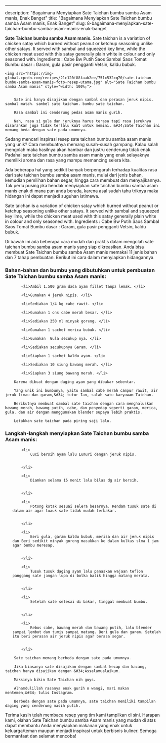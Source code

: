---
description: "Bagaimana Menyiapkan Sate Taichan bumbu samba Asam manis, Enak Banget"
title: "Bagaimana Menyiapkan Sate Taichan bumbu samba Asam manis, Enak Banget"
slug: 8-bagaimana-menyiapkan-sate-taichan-bumbu-samba-asam-manis-enak-banget

<p>
	<strong>Sate Taichan bumbu samba Asam manis</strong>. 
	Sate taichan is a variation of chicken satay which burned without peanut or ketchup seasoning unlike other satays. It served with sambal and squeezed key lime, while the chicken meat used with this satay generally plain white in colour and only seasoned with. Ingredients : Cabe Bw Putih Saos Sambal Saos Tomat Bumbu dasar : Garam, gula pasir pengganti Vetsin, kaldu bubuk.
</p>
<p>
	
	<img src="https://img-global.cpcdn.com/recipes/21c120f88faab2ee/751x532cq70/sate-taichan-bumbu-samba-asam-manis-foto-resep-utama.jpg" alt="Sate Taichan bumbu samba Asam manis" style="width: 100%;">
	
	
		Sate ini hanya disajikan dengan sambal dan perasan jeruk nipis. sambal matah. sambel sate taichan. bumbu sate taichan.
	
		Rasa sambal ini cenderung pedas asam manis gurih.
	
		Nah, rasa si gula dan jeruknya harus terasa tapi rasa jeruknya disarankan juga tidak terlalu kuat untuk memini. &#34;Sate Taichan ini memang beda dengan sate pada umumnya.
	
</p>

<p>
	Sedang mencari inspirasi resep sate taichan bumbu samba asam manis yang unik? Cara membuatnya memang susah-susah gampang. Kalau salah mengolah maka hasilnya akan hambar dan justru cenderung tidak enak. Padahal sate taichan bumbu samba asam manis yang enak selayaknya memiliki aroma dan rasa yang mampu memancing selera kita.
</p>

<p>
	Ada beberapa hal yang sedikit banyak berpengaruh terhadap kualitas rasa dari sate taichan bumbu samba asam manis, mulai dari jenis bahan, kemudian pemilihan bahan segar, hingga cara membuat dan menyajikannya. Tak perlu pusing jika hendak menyiapkan sate taichan bumbu samba asam manis enak di mana pun anda berada, karena asal sudah tahu triknya maka hidangan ini dapat menjadi suguhan istimewa.
</p>

<p>
	Sate taichan is a variation of chicken satay which burned without peanut or ketchup seasoning unlike other satays. It served with sambal and squeezed key lime, while the chicken meat used with this satay generally plain white in colour and only seasoned with. Ingredients : Cabe Bw Putih Saos Sambal Saos Tomat Bumbu dasar : Garam, gula pasir pengganti Vetsin, kaldu bubuk.
</p>


<p>
	Di bawah ini ada beberapa cara mudah dan praktis dalam mengolah sate taichan bumbu samba asam manis yang siap dikreasikan. Anda bisa membuat Sate Taichan bumbu samba Asam manis memakai 11 jenis bahan dan 7 tahap pembuatan. Berikut ini cara dalam menyiapkan hidangannya.
</p> 

<h3>Bahan-bahan dan bumbu yang dibutuhkan untuk pembuatan Sate Taichan bumbu samba Asam manis:</h3>

<ol>
	
		<li>Ambil 1.500 gram dada ayam fillet tanpa lemak. </li>
	
		<li>Gunakan 4 jeruk nipis. </li>
	
		<li>Sediakan 1/4 kg cabe rawit. </li>
	
		<li>Gunakan 1 ons cabe merah besar. </li>
	
		<li>Sediakan 250 ml minyak goreng. </li>
	
		<li>Gunakan 1 sachet merica bubuk. </li>
	
		<li>Gunakan  Gula secukup nya. </li>
	
		<li>Sediakan secukupnya Garam. </li>
	
		<li>Siapkan 1 sachet kaldu ayam. </li>
	
		<li>Sediakan 10 siung bawang merah. </li>
	
		<li>Siapkan 3 siung bawang merah. </li>
	
</ol>
<p>
	
		Karena dibuat dengan daging ayam yang dibakar sebentar.
	
		Yang unik ini bumbunya, yaitu sambal cabe merah campur rawit, air jeruk limau dan garam,&#34; tutur Ian, salah satu karyawan Taichan.
	
		Berikutnya membuat sambal sate taichan dengan cara menghaluskan bawang merah, bawang putih, cabe, dan penyedap seperti garam, merica, gula, dan air dengan menggunakan blender supaya lebih praktis.
	
		Letakkan sate taichan pada piring saji lalu.
	
</p>


<h3>Langkah-langkah menyiapkan Sate Taichan bumbu samba Asam manis:</h3>

<ol>
	
		<li>
			Cuci bersih ayam lalu Lumuri dengan jeruk nipis.
			
			
		</li>
	
		<li>
			Diamkan selama 15 menit lalu bilas dg air bersih.
			
			
		</li>
	
		<li>
			Potong kotak sesuai selera besarnya. Rendam tusuk sate di dalam air agar tuauk sate tidak mudah terbakar.
			
			
		</li>
	
		<li>
			Beri gula, garam kaldu bubuk, merisa dan air jeruk nipis dan Beri sedikit minyak goreng masukkan ke dalam kulkas slma 1 jam agar bumbu meresap.
			
			
		</li>
	
		<li>
			Tusuk tusuk daging ayam lalu panaskan wajaan teflon panggang sate jangan lupa di bolka balik hingga matang merata.
			
			
		</li>
	
		<li>
			Setelah sate selesai di bakar, tinggal membuat bumbu.
			
			
		</li>
	
		<li>
			Rebus cabe, bawang merah dan bawang putih, lalu blender sampai lembut dan tumis sampai matang. Beri gula dan garam. Setelah itu beri perasan air jeruk nipis agar berasa segar.
			
			
		</li>
	
</ol>

<p>
	
		Sate taichan memang berbeda dengan sate pada umumnya.
	
		Jika biasanya sate disajikan dengan sambal kecap dan kacang, taichan hanya disajikan dengan &#34;Assalamualaikum.
	
		Maksinya bikin Sate Taichan nih guys.
	
		Alhamdulillah rasanya enak gurih n wangi, mari makan mentemen,&#34; tulis Instagram.
	
		Berbeda dengan sate pada umumnya, sate taichan memiliki tampilan daging yang cenderung masih putih.
	
</p>

<p>
	Terima kasih telah membaca resep yang tim kami tampilkan di sini. Harapan kami, olahan Sate Taichan bumbu samba Asam manis yang mudah di atas dapat membantu Anda menyiapkan makanan yang enak untuk keluarga/teman maupun menjadi inspirasi untuk berbisnis kuliner. Semoga bermanfaat dan selamat mencoba!
</p>
